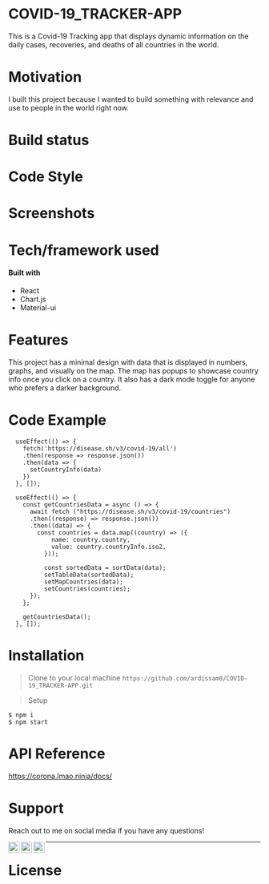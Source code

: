 # COVID-19_TRACKER-APP
This is a Covid-19 Tracking app that displays dynamic information on the daily cases, recoveries, and deaths of all countries in the world.

# Motivation
I built this project because I wanted to build something with relevance and use to people in the world right now. 

# Build status

# Code Style

# Screenshots

# Tech/framework used

#### Built with
- React
- Chart.js
- Material-ui

# Features
This project has a minimal design with data that is displayed in numbers, graphs, and visually on the map. The map has popups to showcase country info once you click on a country. It also has a dark mode toggle for anyone who prefers a darker background. 

# Code Example
```
  useEffect(() => {
    fetch('https://disease.sh/v3/covid-19/all')
    .then(response => response.json())
    .then(data => {
      setCountryInfo(data)
    })
  }, []);

  useEffect(() => {
    const getCountriesData = async () => {
      await fetch ("https://disease.sh/v3/covid-19/countries")
      .then((response) => response.json())
      .then((data) => {
        const countries = data.map((country) => ({
            name: country.country,
            value: country.countryInfo.iso2,
          }));
          
          const sortedData = sortData(data);
          setTableData(sortedData);
          setMapCountries(data);
          setCountries(countries);
      });
    };

    getCountriesData();
  }, []);
  ```

# Installation

> Clone to your local machine
`https://github.com/ardissam0/COVID-19_TRACKER-APP.git`

> Setup
```
$ npm i
$ npm start
```

# API Reference
https://corona.lmao.ninja/docs/

# Support
Reach out to me on social media if you have any questions!

[<img align="left" alt="Twitter" width="22px" src="https://cdn.jsdelivr.net/npm/simple-icons@v3/icons/twitter.svg" />][twitter]
[<img align="left" alt="LinkedIn" width="22px" src="https://cdn.jsdelivr.net/npm/simple-icons@v3/icons/linkedin.svg" />][linkedin]
[<img align="left" alt="Instagram" width="22px" src="https://cdn.jsdelivr.net/npm/simple-icons@v3/icons/instagram.svg" />][instagram]

---

# License



[website]: https://samardis.com/
[twitter]: https://twitter.com/samuel_ardis
[instagram]: https://www.instagram.com/samuel.d.ardis/
[linkedin]: https://www.linkedin.com/in/samuel-ardis/
